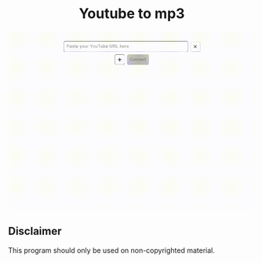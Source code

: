 <style>
	h1 {
		text-align: center;
	}

	img[src$="demo"] {
		display: block;
		margin: 0 auto;
		margin-bottom: 2rem;
	}
</style>

<h1>Youtube to mp3</h1>

![Demo](./media/demo.gif?style=demo)

## Disclaimer

This program should only be used on non-copyrighted material.
